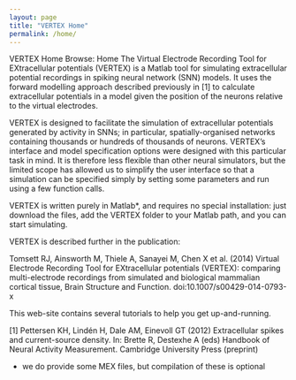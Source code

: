 ```yaml
---
layout: page
title: "VERTEX Home"
permalink: /home/
---
```


VERTEX Home
Browse: Home
The Virtual Electrode Recording Tool for EXtracellular potentials (VERTEX) is a Matlab tool for simulating extracellular potential recordings in spiking neural network (SNN) models. It uses the forward modelling approach described previously in [1] to calculate extracellular potentials in a model given the position of the neurons relative to the virtual electrodes.



VERTEX is designed to facilitate the simulation of extracellular potentials generated by activity in SNNs; in particular, spatially-organised networks containing thousands or hundreds of thousands of neurons. VERTEX’s interface and model specification options were designed with this particular task in mind. It is therefore less flexible than other neural simulators, but the limited scope has allowed us to simplify the user interface so that a simulation can be specified simply by setting some parameters and run using a few function calls.

VERTEX is written purely in Matlab*, and requires no special installation: just download the files, add the VERTEX folder to your Matlab path, and you can start simulating.

VERTEX is described further in the publication:

Tomsett RJ, Ainsworth M, Thiele A, Sanayei M, Chen X et al. (2014) Virtual Electrode Recording Tool for EXtracellular potentials (VERTEX): comparing multi-electrode recordings from simulated and biological mammalian cortical tissue, Brain Structure and Function. doi:10.1007/s00429-014-0793-x

This web-site contains several tutorials to help you get up-and-running.



[1] Pettersen KH, Lindén H, Dale AM, Einevoll GT (2012) Extracellular spikes and current-source density. In: Brette R, Destexhe A (eds) Handbook of Neural Activity Measurement. Cambridge University Press (preprint)



* we do provide some MEX files, but compilation of these is optional
